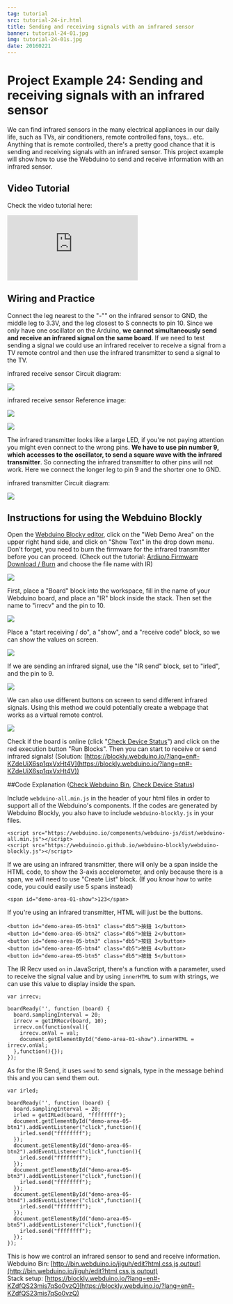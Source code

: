```yaml
---
tag: tutorial
src: tutorial-24-ir.html
title: Sending and receiving signals with an infrared sensor
banner: tutorial-24-01.jpg
img: tutorial-24-01s.jpg
date: 20160221
---
```


<!-- @@master  = ../../_layout.html-->

<!-- @@block  =  meta-->

<title>Project Example 24: Sending and receiving signals with an infrared sensor :::: Webduino = Web × Arduino</title>

<meta name="description" content="We can find infrared sensors in the many electrical appliances in our daily life, such as TVs, air conditioners, remote controlled fans, toys… etc. Anything that is remote controlled, there's a pretty good chance that it is sending and receiving signals with an infrared sensor. This project example will show how to use the Webduino to send and receive information with an infrared sensor.">

<meta itemprop="description" content="We can find infrared sensors in the many electrical appliances in our daily life, such as TVs, air conditioners, remote controlled fans, toys… etc. Anything that is remote controlled, there's a pretty good chance that it is sending and receiving signals with an infrared sensor. This project example will show how to use the Webduino to send and receive information with an infrared sensor.">

<meta property="og:description" content="We can find infrared sensors in the many electrical appliances in our daily life, such as TVs, air conditioners, remote controlled fans, toys… etc. Anything that is remote controlled, there's a pretty good chance that it is sending and receiving signals with an infrared sensor. This project example will show how to use the Webduino to send and receive information with an infrared sensor.">

<meta property="og:title" content="Project Example 24: Sending and receiving signals with an infrared sensor" >

<meta property="og:url" content="https://webduino.io/tutorials/tutorial-24-ir.html">

<meta property="og:image" content="https://webduino.io/img/tutorials/tutorial-24-01s.jpg">

<meta itemprop="image" content="https://webduino.io/img/tutorials/tutorial-24-01s.jpg">

<include src="../_include-tutorials.html"></include>

<!-- @@close-->

<!-- @@block  =  preAndNext-->

<include src="../_include-tutorials-content.html"></include>

<!-- @@close-->

<!-- @@block  =  tutorials-->

# Project Example 24: Sending and receiving signals with an infrared sensor

We can find infrared sensors in the many electrical appliances in our daily life, such as TVs, air conditioners, remote controlled fans, toys… etc. Anything that is remote controlled, there's a pretty good chance that it is sending and receiving signals with an infrared sensor. This project example will show how to use the Webduino to send and receive information with an infrared sensor.

<!-- <div class="buy-this">
	<span>紅外線發射與接收相關套件：<a href="https://webduino.io/buy/webduino-expansion-p.html" target="_blank">Webduino 擴充套件 P ( 支援 Fly )</a></span>
	<span>Webduino 開發板：<a href="https://webduino.io/buy/component-webduino-fly.html" target="_blank">Webduino Fly</a>、<a href="https://webduino.io/buy/component-webduino-uno-fly.html" target="_blank">Webduino Fly + Arduino UNO</a></span>
</div> 
 -->
## Video Tutorial

<!-- 影片對應範例：[https://blockly.webduino.io/?&page=tutorials/irrecv-1](https://blockly.webduino.io/?&page=tutorials/irrecv-1) -->  
Check the video tutorial here: 
<iframe class="youtube" src="https://www.youtube.com/embed/lfN0D4198CM" frameborder="0" allowfullscreen></iframe>

## Wiring and Practice	

Connect the leg nearest to the "-"" on the infrared sensor to GND, the middle leg to 3.3V, and the leg closest to S connects to pin 10. Since we only have one oscillator on the Arduino, **we cannot simultaneously send and receive an infrared signal on the same board**. If we need to test sending a signal we could use an infrared receiver to receive a signal from a TV remote control and then use the infrared transmitter to send a signal to the TV.

infrared receive sensor Circuit diagram:

![](../../img/tutorials/tutorial-24-02.jpg)

infrared receive sensor Reference image:

![](../../img/tutorials/tutorial-24-03.jpg)

![](../../img/tutorials/tutorial-24-04.jpg)

The infrared transmitter looks like a large LED, if you're not paying attention you might even connect to the wrong pins. **We have to use pin number 9, which accesses to the oscillator, to send a square wave with the infrared transmitter**. So connecting the infrared transmitter to other pins will not work. Here we connect the longer leg to pin 9 and the shorter one to GND.

infrared transmitter Circuit diagram:

![](../../img/tutorials/tutorial-24-05.jpg)

<!-- <div class="buy-this">
	<span>紅外線發射與接收相關套件：<a href="https://webduino.io/buy/webduino-expansion-p.html" target="_blank">Webduino 擴充套件 P ( 支援 Fly )</a></span>
	<span>Webduino 開發板：<a href="https://webduino.io/buy/component-webduino-fly.html" target="_blank">Webduino Fly</a>、<a href="https://webduino.io/buy/component-webduino-uno-fly.html" target="_blank">Webduino Fly + Arduino UNO</a></span>
</div>  -->

## Instructions for using the Webduino Blockly

Open the [Webduino Blocky editor](https://blockly.webduino.io/?lang=en), click on the "Web Demo Area" on the upper right hand side, and click on "Show Text" in the drop down menu. Don't forget, you need to burn the firmware for the infrared transmitter before you can proceed. (Check out the tutorial: [Ardiuno Firmware Download / Burn](info-07-arduino-ino.html) and choose the file name with IR)

![](../../img/tutorials/en/tutorial-24-06.jpg)

First, place a "Board" block into the workspace, fill in the name of your Webduino board, and place an "IR" block inside the stack. Then set the name to "irrecv" and the pin to 10.

![](../../img/tutorials/en/tutorial-24-07.jpg)

Place a "start receiving / do", a "show", and a "receive code" block, so we can show the values on screen.

![](../../img/tutorials/en/tutorial-24-08.jpg)

If we are sending an infrared signal, use the "IR send" block, set to "irled", and the pin to 9.

![](../../img/tutorials/en/tutorial-24-09.jpg)

We can also use different buttons on screen to send different infrared signals. Using this method we could potentially create a webpage that works as a virtual remote control.

![](../../img/tutorials/en/tutorial-24-10.jpg)

Check if the board is online (click "[Check Device Status](https://webduino.io/device.html)") and click on the red execution button "Run Blocks". Then you can start to receive or send infrared signals! (Solution: [https://blockly.webduino.io/?lang=en#-KZdeUiX6sp1qxVxHt4V](https://blockly.webduino.io/?lang=en#-KZdeUiX6sp1qxVxHt4V))

##Code Explanation ([Check Webduino Bin](http://bin.webduino.io/jiguh/edit?html,css,js,output), [Check Device Status](https://webduino.io/device.html))

Include `webduino-all.min.js` in the header of your html files in order to support all of the Webduino's components. If the codes are generated by Webduino Blockly, you also have to include `webduino-blockly.js` in your files.

	<script src="https://webduino.io/components/webduino-js/dist/webduino-all.min.js"></script>
	<script src="https://webduinoio.github.io/webduino-blockly/webduino-blockly.js"></script>

If we are using an infrared transmitter, there will only be a span inside the HTML code, to show the 3-axis accelerometer, and only because there is a span, we will need to use "Create List" block. (If you know how to write code, you could easily use 5 spans instead)

	<span id="demo-area-01-show">123</span>

If you're using an infrared transmitter, HTML will just be the buttons.

	<button id="demo-area-05-btn1" class="db5">按鈕 1</button>
	<button id="demo-area-05-btn2" class="db5">按鈕 2</button>
	<button id="demo-area-05-btn3" class="db5">按鈕 3</button>
	<button id="demo-area-05-btn4" class="db5">按鈕 4</button>
	<button id="demo-area-05-btn5" class="db5">按鈕 5</button>

The IR Recv used `on` in JavaScript, there's a function with a parameter, used to receive the signal value and by using `innerHTML` to sum with strings, we can use this value to display inside the span.

	var irrecv;

	boardReady('', function (board) {
	  board.samplingInterval = 20;
	  irrecv = getIRRecv(board, 10);
	  irrecv.on(function(val){
	    irrecv.onVal = val;
	    document.getElementById("demo-area-01-show").innerHTML = irrecv.onVal;
	  },function(){});
	});

As for the IR Send, it uses `send` to send signals, type in the message behind this and you can send them out.

	var irled;

	boardReady('', function (board) {
	  board.samplingInterval = 20;
	  irled = getIRLed(board, "ffffffff");
	  document.getElementById("demo-area-05-btn1").addEventListener("click",function(){
	    irled.send("ffffffff");
	  });
	  document.getElementById("demo-area-05-btn2").addEventListener("click",function(){
	    irled.send("ffffffff");
	  });
	  document.getElementById("demo-area-05-btn3").addEventListener("click",function(){
	    irled.send("ffffffff");
	  });
	  document.getElementById("demo-area-05-btn4").addEventListener("click",function(){
	    irled.send("ffffffff");
	  });
	  document.getElementById("demo-area-05-btn5").addEventListener("click",function(){
	    irled.send("ffffffff");
	  });
	});

This is how we control an infrared sensor to send and receive information.   
Webduino Bin: [http://bin.webduino.io/jiguh/edit?html,css,js,output](http://bin.webduino.io/jiguh/edit?html,css,js,output)  
Stack setup: [https://blockly.webduino.io/?lang=en#-KZdfQS23mis7qSo0vzQ](https://blockly.webduino.io/?lang=en#-KZdfQS23mis7qSo0vzQ)

<!-- ## 紅外線發射與接收的延伸教學：

[Webduino Blockly 課程 15-1：接收紅外線訊號](https://blockly.webduino.io/?lang=zh-hant&page=tutorials/irrecv-1#-K0qf8JH7bENOyJgc25r)  
[Webduino Blockly 課程 15-2：接收紅外線訊號改變區域顏色](https://blockly.webduino.io/?lang=zh-hant&page=tutorials/irrecv-2#-K0qhamTHkjMc9nZg4rc)  
[Webduino Blockly 課程 15-3：紅外線遙控 youtube 播放](https://blockly.webduino.io/?lang=zh-hant&page=tutorials/irrecv-3#-K0qllY_jNznqTDWliZ4) 

<div class="buy-this">
	<span>紅外線發射與接收相關套件：<a href="https://webduino.io/buy/webduino-expansion-p.html" target="_blank">Webduino 擴充套件 P ( 支援 Fly )</a></span>
	<span>Webduino 開發板：<a href="https://webduino.io/buy/component-webduino-fly.html" target="_blank">Webduino Fly</a>、<a href="https://webduino.io/buy/component-webduino-uno-fly.html" target="_blank">Webduino Fly + Arduino UNO</a></span>
</div>  -->


<!-- @@close-->